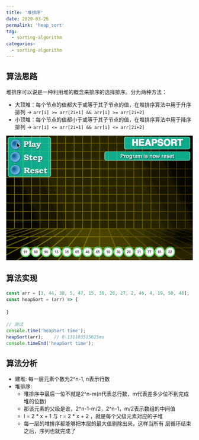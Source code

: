 ```yaml
---
title: '堆排序'
date: 2020-03-26
permalink: 'heap_sort'
tag:
  - sorting-algorithm
categories:
  - sorting-algorithm
---
```


## 算法思路

堆排序可以说是一种利用堆的概念来排序的选择排序。分为两种方法：

- 大顶堆：每个节点的值都大于或等于其子节点的值，在堆排序算法中用于升序排列 -> `arr[i] >= arr[2i+1] && arr[i] >= arr[2i+2] `
- 小顶堆：每个节点的值都小于或等于其子节点的值，在堆排序算法中用于降序排列 -> `arr[i] <= arr[2i+1] && arr[i] <= arr[2i+2] `

![堆排序](./images/heap_sort.gif)

## 算法实现

```js
const arr = [3, 44, 38, 5, 47, 15, 36, 26, 27, 2, 46, 4, 19, 50, 48];
const heapSort = (arr) => {

}

// 测试
console.time('heapSort time');
heapSort(arr);    // 0.131103515625ms
console.timeEnd('heapSort time');
```

## 算法分析

- 建堆: 每一层元素个数为2^n-1, n表示行数
- 堆排序:
  - 堆排序中最后一位不就是2^n-m(n代表总行数，m代表差多少位不到完成堆的位数)
  - 那该元素的父级是谁，2^n-1-m/2，2^n-1，m/2表示数组的中间值
  - l = 2 * x + 1 与 r = 2 * x + 2 ，就是每个父级元素对应的子堆
  - 每一层的堆排序都能够把本层的最大值剔除出来，这样当所有 层循环结束之后，序列也就完成了
